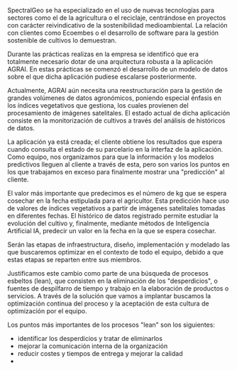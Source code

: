 
SpectralGeo se ha especializado en el uso de nuevas tecnologías para sectores como el de la agricultura o el reciclaje, centrándose en proyectos con carácter reivindicativo de la sostenibilidad medioambiental. La relación con clientes como Ecoembes o el desarrollo de software para la gestión sostenible de cultivos lo demuestran.

Durante las prácticas realizas en la empresa se identificó que era totalmente necesario dotar de una arquitectura robusta a la aplicación AGRAI. En estas prácticas se comenzó el desarrollo de un modelo de datos sobre el que dicha aplicación pudiese escalarse posteriormente.

Actualmente, AGRAI aún necesita una reestructuración para la gestión de grandes volúmenes de datos agronómicos, poniendo especial énfasis en los índices vegetativos que gestiona, los cuales provienen del procesamiento de imágenes satelitales. El estado actual de dicha aplicación consiste en la monitorización de cultivos a través del análisis de históricos de datos.

La aplicación ya está creada; el cliente obtiene los resultados que espera cuando consulta el estado de su parcelario en la interfaz de la aplicación. Como equipo, nos organizamos para que la información y los modelos predictivos lleguen al cliente a través de esta, pero son varios los puntos en los que trabajamos en exceso para finalmente mostrar una "predicción" al cliente. 

El valor más importante que predecimos es el número de kg que se espera cosechar en la fecha estipulada para el agricultor. Esta predicción hace uso de valores de índices vegetativos a partir de imágenes satelitales tomadas en diferentes fechas. El histórico de datos registrado permite estudiar la evolución del cultivo y, finalmente, mediante métodos de Inteligencia Artificial IA, predecir un valor en la fecha en la que se espera cosechar.

Serán las etapas de infraestructura, diseño, implementación y modelado las que buscaremos optimizar en el contexto de todo el equipo, debido a que estas etapas se reparten entre sus miembros.

Justificamos este cambio como parte de una búsqueda de procesos esbeltos (lean), que consisten en la eliminación de los "desperdicios", o fuentes de despilfarro de tiempo y trabajo en la elaboración de productos o servicios. A través de la solución que vamos a implantar buscamos la optimización continua del proceso y la aceptación de esta cultura de optimización por el equipo.

Los puntos más importantes de los procesos "lean" son los siguientes:

- identificar los desperdicios y tratar de eliminarlos
- mejorar la comunicación interna de la organización
- reducir costes y tiempos de entrega y mejorar la calidad
- 

